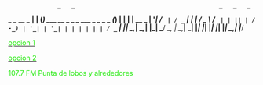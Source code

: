                   _   _                                         _   _   _        
  _ _   __ _   __| | (_)  ___   __ _   _  _   ___   _ _   _ _  (_) | | | |  __ _ 
 | '_| / _` | / _` | | | / _ \ / _` | | || | / -_) | '_| | '_| | | | | | | / _` |
 |_|   \__,_| \__,_| |_| \___/ \__, |  \_,_| \___| |_|   |_|   |_| |_| |_| \__,_|
                               |___/                                                                                 
                                                                                                        

                                                                                                                                                    	  
<p>
<p>
<a href="http://giss.tv:8001/guerrillaradio.ogg"><div><font color="#1ee907">opcion 1</font></div></a>
<p>
<a href="https://guerrillaradio.github.io/prendelaradio/"><div><font color="#1ee907">opcion 2</font></div></a>
<p>
<p>
<div><font color="#1ee907">107.7 FM Punta de lobos y alrededores</font></div>
 
